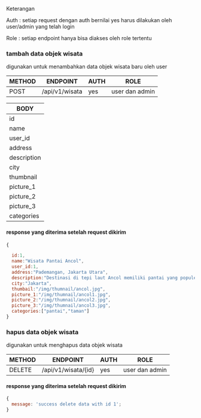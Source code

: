 <p>Keterangan</p>
<p>Auth : setiap request dengan auth bernilai yes harus dilakukan oleh user/admin yang telah login </p>
<p>Role : setiap endpoint hanya bisa diakses oleh role tertentu </p>

### tambah data objek wisata

digunakan untuk menambahkan data objek wisata baru oleh user

| METHOD | ENDPOINT       | AUTH | ROLE           |
| ------ | -------------- | ---- | -------------- |
| POST   | /api/v1/wisata | yes  | user dan admin |

| BODY        |
| ----------- |
| id          |
| name        |
| user_id     |
| address     |
| description |
| city        |
| thumbnail   |
| picture_1   |
| picture_2   |
| picture_3   |
| categories  |

#### response yang diterima setelah request dikirim

```js
{

  id:1,
  name:"Wisata Pantai Ancol",
  user_id:1,
  address:"Pademangan, Jakarta Utara",
  description:"Destinasi di tepi laut Ancol memiliki pantai yang populer untuk olahraga air dan kompleks di tepi laut",
  city:"Jakarta",
  thumbail:"/img/thumnail/ancol.jpg",
  picture_1:"/img/thumnail/ancol1.jpg",
  picture_2:"/img/thumnail/ancol2.jpg",
  picture_3:"/img/thumnail/ancol3.jpg",
  categories:["pantai","taman"]
}
```

### hapus data objek wisata

digunakan untuk menghapus data objek wisata

| METHOD | ENDPOINT            | AUTH | ROLE           |
| ------ | ------------------- | ---- | -------------- |
| DELETE | /api/v1/wisata/{id} | yes  | user dan admin |

#### response yang diterima setelah request dikirim

```js
{
  message: 'success delete data with id 1';
}
```
